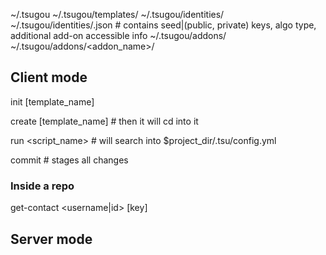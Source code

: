 ~/.tsugou
~/.tsugou/templates/
~/.tsugou/identities/
~/.tsugou/identities/<info>.json # contains seed|(public, private) keys, algo type, additional add-on accessible info
~/.tsugou/addons/
~/.tsugou/addons/<addon_name>/

## Client mode

init [template_name]

create [template_name] # then it will cd into it

run <script_name> # will search into $project_dir/.tsu/config.yml

commit <message> # stages all changes


### Inside a repo
get-contact <username|id> [key]


## Server mode

